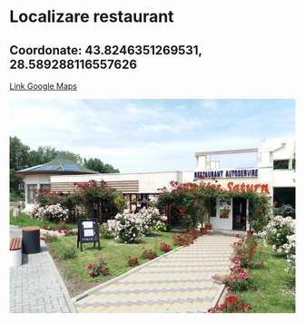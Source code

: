 # Localizare restaurant

## Coordonate: 43.8246351269531, 28.589288116557626
[Link Google Maps](https://www.google.ro/maps/place/La+Siesta+Saturn/@43.825708,28.5865875,17.5z/data=!4m13!1m7!3m6!1s0x40bb293897777c6d:0x3b10fba7c3e352c4!2sSaturn!3b1!8m2!3d43.8299125!4d28.5881336!3m4!1s0x40bb2947a1e4cbb7:0xae8495c36bcee149!8m2!3d43.8246816!4d28.589011)

![Imagine restaurant](./imagini/poza_restaurant.jpg)